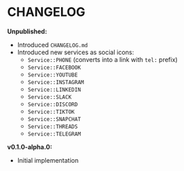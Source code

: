 # CHANGELOG

**Unpublished:**
- Introduced `CHANGELOG.md`
- Introduced new services as social icons:
  - `Service::PHONE` (converts into a link with `tel:` prefix)
  - `Service::FACEBOOK`
  - `Service::YOUTUBE`
  - `Service::INSTAGRAM`
  - `Service::LINKEDIN`
  - `Service::SLACK`
  - `Service::DISCORD`
  - `Service::TIKTOK`
  - `Service::SNAPCHAT`
  - `Service::THREADS`
  - `Service::TELEGRAM`

**v0.1.0-alpha.0:**
- Initial implementation
